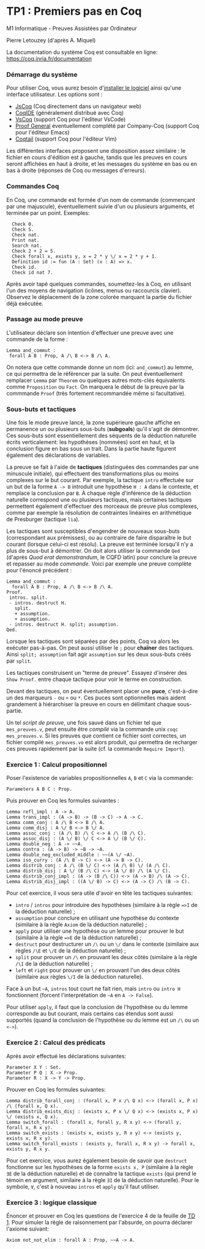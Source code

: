 TP1 : Premiers pas en Coq
=========================

M1 Informatique - Preuves Assistées par Ordinateur 

Pierre Letouzey (d'après A. Miquel)

La documentation du système Coq est consultable en ligne:
https://coq.inria.fr/documentation

### Démarrage du système ###

Pour utiliser Coq, vous aurez besoin
d'[installer le logiciel](https://coq.inria.fr/download) ainsi
qu'une interface utilisateur.  Les options sont :

- [JsCoq](https://jscoq.github.io/) (Coq directement dans un
  navigateur web)
- [CoqIDE](https://coq.inria.fr/refman/practical-tools/coqide.html)
  (généralement distribué avec Coq)
- [VsCoq](https://github.com/coq-community/vscoq) (support Coq pour
  l'éditeur VsCode)
- [Proof General](https://proofgeneral.github.io/) éventuellement
  complété par Company-Coq (support Coq pour l'éditeur Emacs)
- [Coqtail](https://github.com/whonore/Coqtail) (support Coq pour
  l'éditeur Vim)

Les différentes interfaces proposent une disposition assez similaire :
le fichier en cours d'édition est à gauche, tandis que les preuves en
cours seront affichées en haut à droite, et les messages du système en
bas ou en bas à droite (réponses de Coq ou messages d'erreurs).

### Commandes Coq ###

En Coq, une commande est formée d'un nom de commande (commençant par
une majuscule), éventuellement suivie d'un ou plusieurs arguments, et
terminée par un point.  Exemples:

```coq
  Check 0.
  Check S.
  Check nat.
  Print nat.
  Search nat.
  Check 2 + 2 = 5.
  Check forall x, exists y, x = 2 * y \/ x = 2 * y + 1.
  Definition id := fun (A : Set) (x : A) => x.
  Check id.
  Check id nat 7.
```

Après avoir tapé quelques commandes, soumettez-les à Coq, en utilisant
l'un des moyens de navigation (icônes, menus ou raccourcis
clavier). Observez le déplacement de la zone colorée marquant la
partie du fichier déjà exécutée.

### Passage au mode preuve ###

L'utilisateur déclare son intention d'effectuer une preuve avec une
commande de la forme :

```coq
Lemma and_commut :
 forall A B : Prop, A /\ B <-> B /\ A.
```

On notera que cette commande donne un nom (ici: `and_commut`) au
lemme, ce qui permettra de le référencer par la suite. On peut
éventuellement remplacer `Lemma` par `Theorem` ou quelques autres
mots-clés équivalents comme `Proposition` ou `Fact`. On marquera le
début de la preuve par la commmande `Proof` (très fortement
recommandée même si facultative).

### Sous-buts et tactiques ###

Une fois le mode preuve lancé, la zone supérieure gauche affiche en
permanence un ou plusieurs sous-buts (**subgoals**) qu'il s'agit de
démontrer. Ces sous-buts sont essentiellement des séquents de la
déduction naturelle écrits verticalement: les hypothèses (nommées)
sont en haut, et la conclusion figure en bas sous un trait. Dans la
partie haute figurent également des déclarations de variables.

La preuve se fait à l'aide de **tactiques** (distinguées des commandes
par une minuscule initiale), qui effectuent des transformations plus
ou moins complexes sur le but courant.  Par exemple, la tactique
`intro` effectuée sur un but de la forme `A -> B` introduit une
hypothèse `H : A` dans le contexte, et remplace la conclusion par
`B`. À chaque règle d'inférence de la déduction naturelle correspond
une ou plusieurs tactiques, mais certaines tactiques permettent
également d'effectuer des morceaux de preuve plus complexes, comme par
exemple la résolution de contraintes linéaires en arithmétique de
Presburger (tactique `lia`).

Les tactiques sont susceptibles d'engendrer de nouveaux sous-buts
(correspondant aux prémisses), ou au contraire de faire disparaître le
but courant (lorsque celui-ci est résolu).  La preuve est terminée
lorsqu'il n'y a plus de sous-but à démontrer. On doit alors utiliser
la commande `Qed` (d'après *Quod erat demonstrandum*, le CQFD latin)
pour conclure la preuve et repasser au mode *commande*. Voici par
exemple une preuve complète pour l'énoncé précédent :

```coq
Lemma and_commut :
  forall A B : Prop, A /\ B <-> B /\ A.
Proof.
 intros. split.
 - intros. destruct H.
   split.
   + assumption.
   + assumption.
 - intros. destruct H. split; assumption.
Qed.
```

Lorsque les tactiques sont séparées par des points, Coq va alors les
exécuter pas-à-pas. On peut aussi utiliser le `;` pour **chaîner** des
tactiques. Ainsi `split; assumption` fait agir `assumption` sur les
deux sous-buts créés par `split`.

Les tactiques construisent un "terme de preuve". Essayez d'insérer des
`Show Proof.` entre chaque tactique pour voir le terme en construction.

Devant des tactiques, on peut éventuellement placer une **puce**,
c'est-à-dire un des marqueurs `-` ou `+` ou `*`. Ces puces sont
optionnelles mais aident grandement à hiérarchiser la preuve en cours
en délimitant chaque sous-partie.

Un tel *script de preuve*, une fois sauvé dans un fichier tel que
`mes_preuves.v`, peut ensuite être *compilé* via la commande unix
`coqc mes_preuves.v`.  Si les preuves que contient ce fichier sont
correctes, un fichier compilé `mes_preuves.vo` est alors produit, qui
permettra de recharger ces preuves rapidement par la suite (cf. la
commande `Require Import`).

### Exercice 1 : Calcul propositionnel ###

Poser l'existence de variables propositionnelles `A`, `B` et `C` via
la commande:

```coq
Parameters A B C : Prop.
```

Puis prouver en Coq les formules suivantes :

```coq
Lemma refl_impl : A -> A.
Lemma trans_impl : (A -> B) -> (B -> C) -> A -> C.
Lemma comm_conj : A /\ B <-> B /\ A.
Lemma comm_disj : A \/ B <-> B \/ A.
Lemma assoc_conj : (A /\ B) /\ C <-> A /\ (B /\ C).
Lemma assoc_disj : (A \/ B) \/ C <-> A \/ (B \/ C).
Lemma double_neg : A -> ~~A.
Lemma contra : (A -> B) -> ~B -> ~A.
Lemma double_neg_excluded_middle : ~~(A \/ ~A).
Lemma iso_curry : (A /\ B -> C) <-> (A -> B -> C).
Lemma distrib_conj : A /\ (B \/ C) <-> (A /\ B) \/ (A /\ C).
Lemma distrib_disj : A \/ (B /\ C) <-> (A \/ B) /\ (A \/ C).
Lemma distrib_conj_impl : (A -> (B /\ C)) <-> (A -> B) /\ (A -> C).
Lemma distrib_disj_impl : ((A \/ B) -> C) <-> (A -> C) /\ (B -> C).
```

Pour cet exercice, il vous sera utile d'avoir en tête les tactiques suivantes:

- `intro` / `intros` pour introduire des hypothèses (similaire à la règle `=>I` de la déduction naturelle) ;
- `assumption` pour conclure en utilisant une hypothèse du contexte (similaire à la règle `Axiom` de la déduction naturelle) ;
- `apply` pour utiliser une hypothèse ou un lemme pour prouver le but (similaire à la règle `=>E` de la déduction naturelle) ;
- `destruct` pour destructurer un `/\` ou un `\/` dans le contexte (similaire aux règles `/\E` et `\/E` de la déduction naturelle) ;
- `split` pour prouver un `/\` en prouvant les deux côtés (similaire à la règle `/\I` de la déduction naturelle) ;
- `left` et `right` pour prouver un `\/` en prouvant l'un des deux côtés (similaire aux règles `\/I` de la déduction naturelle).

Face à un but `~A`, `intros` tout court ne fait rien, mais `intro` ou `intro H` fonctionnent (forcent l'interprétation de `~A` en `A -> False`).

Pour utiliser `apply`, il faut que la conclusion de l'hypothèse ou du lemme corresponde au but courant, mais certains cas étendus sont aussi supportés (quand la conclusion de l'hypothèse ou du lemme est un `/\` ou un `<->`).

### Exercice 2 :  Calcul des prédicats ###

Après avoir effectué les déclarations suivantes:

```coq
Parameter X Y : Set.
Parameter P Q : X -> Prop.
Parameter R : X -> Y -> Prop.
```

Prouver en Coq les formules suivantes:

```coq
Lemma distrib_forall_conj : (forall x, P x /\ Q x) <-> (forall x, P x) /\ (forall x, Q x).
Lemma distrib_exists_disj : (exists x, P x \/ Q x) <-> (exists x, P x) \/ (exists x, Q x).
Lemma switch_forall : (forall x, forall y, R x y) <-> (forall y, forall x, R x y).
Lemma switch_exists : (exists x, exists y, R x y) <-> (exists y, exists x, R x y).
Lemma switch_forall_exists : (exists y, forall x, R x y) -> forall x, exists y, R x y.
```

Pour cet exercice, vous aurez également besoin de savoir que `destruct` fonctionne sur les hypothèses de la forme `exists x, P` (similaire à la règle `∃E` de la déduction naturelle) et de connaître la tactique `exists` (qui prend le témoin en argument, similaire à la règle `∃I` de la déduction naturelle). Pour le symbole, `∀`, c'est à nouveau `intros` et `apply` qu'il faut utiliser.

### Exercice 3 : logique classique ###

Énoncer et prouver en Coq les questions de l'exercice 4 de la feuille
de [TD 1](../td/td1.pdf). Pour
simuler la règle de raisonnement par l'absurde, on pourra déclarer
l'axiome suivant:

```coq
Axiom not_not_elim : forall A : Prop, ~~A -> A.
```
